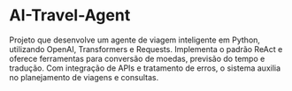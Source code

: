 # AI-Travel-Agent
Projeto que desenvolve um agente de viagem inteligente em Python, utilizando OpenAI, Transformers e Requests. Implementa o padrão ReAct e oferece ferramentas para conversão de moedas, previsão do tempo e tradução. Com integração de APIs e tratamento de erros, o sistema auxilia no planejamento de viagens e consultas.
